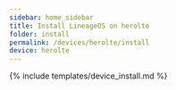 ```yaml
---
sidebar: home_sidebar
title: Install LineageOS on herolte
folder: install
permalink: /devices/herolte/install
device: herolte
---
```

{% include templates/device_install.md %}
